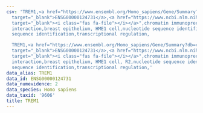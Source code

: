 ```yaml
---
csv: 'TREM1,<a href="https://www.ensembl.org/Homo_sapiens/Gene/Summary?db=core;g=ENSG00000124731"
  target="_blank">ENSG00000124731</a>,<a href="https://www.ncbi.nlm.nih.gov/pubmed/22863008"
  target="_blank"><i class="fas fa-file"></i></a>",chromatin immunoprecipitation assay,direct
  interaction,breast epithelium, HME1 cell,nucleotide sequence identification,nucleotide
  sequence identification,transcriptional regulation,

  TREM1,<a href="https://www.ensembl.org/Homo_sapiens/Gene/Summary?db=core;g=ENSG00000124731"
  target="_blank">ENSG00000124731</a>,<a href="https://www.ncbi.nlm.nih.gov/pubmed/22863008"
  target="_blank"><i class="fas fa-file"></i></a>",chromatin immunoprecipitation assay,direct
  interaction,breast epithelium, HME1 cell, R2,nucleotide sequence identification,nucleotide
  sequence identification,transcriptional regulation,'
data_alias: TREM1
data_id: ENSG00000124731
data_numevidence: 2
data_species: Homo sapiens
data_taxid: '9606'
title: TREM1
---
```

